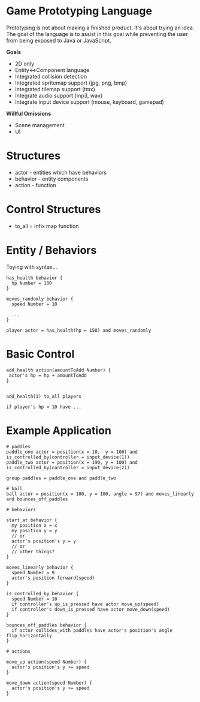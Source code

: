 # Game Prototyping Language

Prototyping is not about making a finished product. It's about trying an idea. The goal of the language is to assist in this goal while preventing the user from being exposed to Java or JavaScript.

**Goals**

* 2D only
* Entity<->Component language
* Integrated collision detection
* Integrated spritemap support (jpg, png, bmp)
* Integrated tilemap support (tmx)
* Integrate audio support (mp3, wav)
* Integrate input device support (mouse, keyboard, gamepad)

**Willful Omissions**

* Scene management
* UI

# Structures

* actor - entities which have behaviors
* behavior - entity components
* action - function

# Control Structures 

* to_all = infix map function

# Entity / Behaviors

Toying with syntax...

```
has_health behavior {
  hp Number = 100
}

moves_randomly behavior {
  speed Number = 10
  
  ...
}
```

```
player actor = has_health(hp = 150) and moves_randomly
```

# Basic Control

```
add_health action(amountToAdd Number) {
 actor's hp = hp + amountToAdd
}


add_health(1) to_all players

if player's hp < 10 have ...
```

# Example Application

```
# paddles
paddle_one actor = position(x = 10,  y = 100) and is_controlled_by(controller = input_device(1))
paddle_two actor = position(x = 190, y = 100) and is_controlled_by(controller = input_device(2))

group paddles = paddle_one and paddle_two

# ball
ball actor = position(x = 100, y = 100, angle = 97) and moves_linearly and bounces_off_paddles

# behaviors

start_at behavior {
  my position x = x
  my position y = y
  // or
  actor's position's y = y
  // or
  // other things?
}

moves_linearly behavior { 
  speed Number = 9
  actor's position forward(speed)
}

is_controlled_by behavior {
  speed Number = 10
  if controller's up_is_pressed have actor move_up(speed)
  if controller's down_is_pressed have actor move_down(speed)
}

bounces_off_paddles behavior {
  if actor collides_with paddles have actor's position's angle flip_horizontally
}

# actions

move_up action(speed Number) {
  actor's position's y += speed
}

move_down action(speed Number) {
  actor's position's y += speed
}
```
